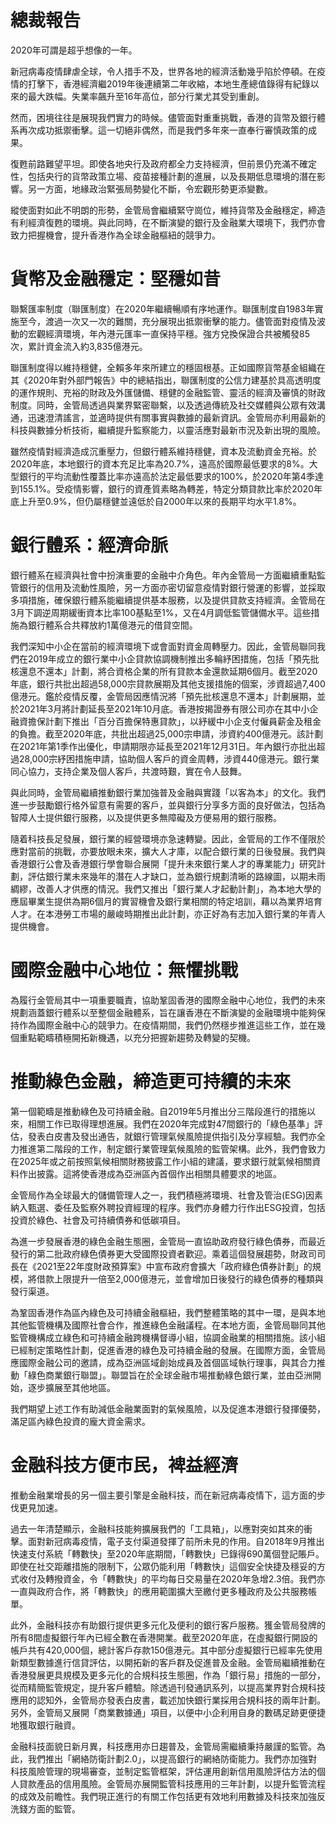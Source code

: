 # 總裁報告

2020年可謂是超乎想像的一年。

新冠病毒疫情肆虐全球，令人措手不及，世界各地的經濟活動幾乎陷於停頓。在疫情的打擊下，香港經濟繼2019年後連續第二年收縮，本地生產總值錄得有紀錄以來的最大跌幅。失業率飆升至16年高位，部分行業尤其受到重創。

然而，困境往往是展現我們實力的時候。儘管面對重重挑戰，香港的貨幣及銀行體系再次成功抵禦衝擊。這一切絕非偶然，而是我們多年來一直奉行審慎政策的成果。

復甦前路難望平坦。即使各地央行及政府都全力支持經濟，但前景仍充滿不確定性，包括央行的貨幣政策立場、疫苗接種計劃的進展，以及長期低息環境的潛在影響。另一方面，地緣政治緊張局勢變化不斷，令宏觀形勢更添變數。

縱使面對如此不明朗的形勢，金管局會繼續緊守崗位，維持貨幣及金融穩定，締造有利經濟復甦的環境。與此同時，在不斷演變的銀行及金融業大環境下，我們亦會致力把握機會，提升香港作為全球金融樞紐的競爭力。

# 貨幣及金融穩定：堅穩如昔

聯繫匯率制度（聯匯制度）在2020年繼續暢順有序地運作。聯匯制度自1983年實施至今，渡過一次又一次的難關，充分展現出抵禦衝擊的能力。儘管面對疫情及波動的宏觀經濟環境，年內港元匯率一直保持平穩。強方兌換保證合共被觸發85次，累計資金流入約3,835億港元。

聯匯制度得以維持穩健，全賴多年來所建立的穩固根基。正如國際貨幣基金組織在其《2020年對外部門報告》中的總結指出，聯匯制度的公信力建基於具高透明度的運作規則、充裕的財政及外匯儲備、穩健的金融監管、靈活的經濟及審慎的財政制度。同時，金管局透過與業界緊密聯繫，以及透過傳統及社交媒體與公眾有效溝通，迅速澄清謠言，並適時提供有關事實與數據的最新資訊。金管局亦利用最新的科技與數據分析技術，繼續提升監察能力，以靈活應對最新市況及新出現的風險。

雖然疫情對經濟造成沉重壓力，但銀行體系維持穩健，資本及流動資金充裕。於2020年底，本地銀行的資本充足比率為20.7%，遠高於國際最低要求的8%。大型銀行的平均流動性覆蓋比率亦遠高於法定最低要求的100%，於2020年第4季達到155.1%。受疫情影響，銀行的資產質素略為轉差，特定分類貸款比率於2020年底上升至0.9%，但仍屬穩健並遠低於自2000年以來的長期平均水平1.8%。

# 銀行體系：經濟命脈

銀行體系在經濟與社會中扮演重要的金融中介角色。年內金管局一方面繼續重點監管銀行的信用及流動性風險，另一方面亦密切留意疫情對銀行營運的影響，並採取多項措施，確保銀行體系能繼續提供基本服務，以及提供貸款支持經濟。金管局在3月下調逆周期緩衝資本比率100基點至1%，又在4月調低監管儲備水平。這些措施為銀行體系合共釋放約1萬億港元的借貸空間。

我們深知中小企在當前的經濟環境下或會面對資金周轉壓力。因此，金管局聯同我們在2019年成立的銀行業中小企貸款協調機制推出多輪紓困措施，包括「預先批核還息不還本」計劃，將合資格企業的所有貸款本金還款延期6個月。截至2020年底，銀行共批出超過58,000宗貸款展期及其他支援措施的個案，涉資超過7,400億港元。鑑於疫情反覆，金管局因應情況將「預先批核還息不還本」計劃展期，並於2021年3月將計劃延長至2021年10月底。香港按揭證券有限公司亦在其中小企融資擔保計劃下推出「百分百擔保特惠貸款」，以紓緩中小企支付僱員薪金及租金的負擔。截至2020年底，共批出超過25,000宗申請，涉資約400億港元。該計劃在2021年第1季作出優化，申請期限亦延長至2021年12月31日。年內銀行亦批出超過28,000宗紓困措施申請，協助個人客戶的資金周轉，涉資440億港元。銀行業同心協力，支持企業及個人客戶，共渡時艱，實在令人鼓舞。

與此同時，金管局繼續推動銀行業加強普及金融與實踐「以客為本」的文化。我們進一步鼓勵銀行格外留意有需要的客戶，並與銀行分享多方面的良好做法，包括為智障人士提供銀行服務，以及提供更多無障礙及方便易用的銀行服務。

隨着科技長足發展，銀行業的經營環境亦急速轉變。因此，金管局的工作不僅限於應對當前的挑戰，亦要放眼未來，擴大人才庫，以配合銀行業的日後發展。我們與香港銀行公會及香港銀行學會聯合展開「提升未來銀行業人才的專業能力」研究計劃，評估銀行業未來幾年的潛在人才缺口，並為銀行規劃清晰的路線圖，以期未雨綢繆，改善人才供應的情況。我們又推出「銀行業人才起動計劃」，為本地大學的應屆畢業生提供為期6個月的實習機會及銀行業相關的特定培訓，藉以為業界培育人才。在本港勞工市場的嚴峻時期推出此計劃，亦正好為有志加入銀行業的年青人提供機會。

# 國際金融中心地位：無懼挑戰

為履行金管局其中一項重要職責，協助鞏固香港的國際金融中心地位，我們的未來規劃涵蓋銀行體系以至整個金融體系，旨在讓香港在不斷演變的金融環境中能夠保持作為國際金融中心的競爭力。在疫情期間，我們仍然穩步推進這些工作，並在幾個重點範疇積極開拓新機遇，以充分把握新趨勢及轉變的契機。

# 推動綠色金融，締造更可持續的未來

第一個範疇是推動綠色及可持續金融。自2019年5月推出分三階段進行的措施以來，相關工作已取得理想進展。我們在2020年完成對47間銀行的「綠色基準」評估，發表白皮書及發出通告，就銀行管理氣候風險提供指引及分享經驗。我們亦全力推進第二階段的工作，制定銀行業管理氣候風險的監管架構。此外，我們會致力在2025年或之前按照氣候相關財務披露工作小組的建議，要求銀行就氣候相關資料作出披露。這將使香港成為亞洲區內首個作出相關具體要求的地區。

金管局作為全球最大的儲備管理人之一，我們積極將環境、社會及管治(ESG)因素納入甄選、委任及監察外聘投資經理的程序。我們亦身體力行作出ESG投資，包括投資於綠色、社會及可持續債券和低碳項目。

為進一步發展香港的綠色金融生態圈，金管局一直協助政府發行綠色債券，而最近發行的第二批政府綠色債券更大受國際投資者歡迎。乘着這個發展趨勢，財政司司長在《2021至22年度財政預算案》中宣布政府會擴大「政府綠色債券計劃」的規模，將借款上限提升一倍至2,000億港元，並會增加日後發行的綠色債券的種類與發行渠道。

為鞏固香港作為區內綠色及可持續金融樞紐，我們整體策略的其中一環，是與本地其他監管機構及國際社會合作，推進綠色金融議程。在本地方面，金管局聯同其他監管機構成立綠色和可持續金融跨機構督導小組，協調金融業的相關措施。該小組已經制定策略性計劃，促進香港的綠色及可持續金融的發展。在國際方面，金管局應國際金融公司的邀請，成為亞洲區域創始成員及首個區域執行理事，與其合力推動「綠色商業銀行聯盟」。聯盟旨在於全球金融市場推動綠色銀行業，並由亞洲開始，逐步擴展至其他地區。

我們期望上述工作有助減低金融業面對的氣候風險，以及促進本港銀行發揮優勢，滿足區內綠色投資的龐大資金需求。

# 金融科技方便市民，裨益經濟

推動金融業增長的另一個主要引擎是金融科技，而在新冠病毒疫情下，這方面的步伐更見加速。

過去一年清楚顯示，金融科技能夠擴展我們的「工具箱」，以應對突如其來的衝擊。面對新冠病毒疫情，電子支付渠道發揮了前所未見的作用。自2018年9月推出快速支付系統「轉數快」至2020年底期間，「轉數快」已錄得690萬個登記賬戶。即使在社交距離措施的限制下，公眾仍能利用「轉數快」這個安全快捷及穩妥的方式收付及轉撥資金，令「轉數快」的平均每日交易量在2020年急增2.3倍。我們亦一直與政府合作，將「轉數快」的應用範圍擴大至繳付更多種政府及公共服務帳單。

此外，金融科技亦有助銀行提供更多元化及便利的銀行客戶服務。獲金管局發牌的所有8間虛擬銀行年內已經全數在香港開業。截至2020年底，在虛擬銀行開設的帳戶共有420,000個，總計客戶存款150億港元。其中部分虛擬銀行已經率先使用新類型數據進行信貸評估，以開拓新的客戶群及促進普及金融。金管局繼續推動在香港發展更具規模及更多元化的合規科技生態圈，作為「銀行易」措施的一部分，從而精簡監管規定，提升客戶體驗。除透過刊發通訊系列，以提高業界對合規科技應用的認知外，金管局亦發表白皮書，載述加快銀行業採用合規科技的兩年計劃。另外，金管局又展開「商業數據通」項目，以便中小企利用自身的數碼足跡更便捷地獲取銀行融資。

金融科技面貌日新月異，科技應用亦日趨普及，金管局需繼續秉持嚴謹的監管。為此，我們推出「網絡防衛計劃2.0」，以提高銀行的網絡防衛能力。我們亦加強對科技風險管理的現場審查，並制定監管框架，評估運用創新信用風險評估方法的個人貸款產品的信用風險。金管局亦展開監管科技應用的三年計劃，以提升監管流程的成效及前瞻性。我們現正進行的有關工作包括更有效地利用數據及科技來加強反洗錢方面的監管。
